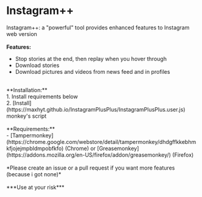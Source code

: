 # Instagram++
Instagram++: a "powerful" tool provides enhanced features to Instagram web version<br><br>
**Features:**<br/>
- Stop stories at the end, then replay when you hover through<br/>
- Download stories<br/>
- Download pictures and videos from news feed and in profiles<br/>
<br/>
**Installation:**<br/>
1. Install requirements below<br/>
2. [Install](https://maxhyt.github.io/InstagramPlusPlus/InstagramPlusPlus.user.js) monkey's script<br/>
<br/>
**Requirements:**<br/>
- [Tampermonkey](https://chrome.google.com/webstore/detail/tampermonkey/dhdgffkkebhmkfjojejmpbldmpobfkfo) (Chrome) or [Greasemonkey](https://addons.mozilla.org/en-US/firefox/addon/greasemonkey/) (Firefox)<br/>
<br/>
*Please create an issue or a pull request if you want more features (because i got none)*<br>
<br>
***Use at your risk***
